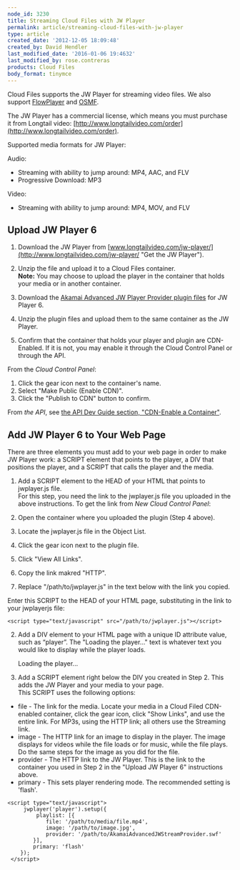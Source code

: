 ```yaml
---
node_id: 3230
title: Streaming Cloud Files with JW Player
permalink: article/streaming-cloud-files-with-jw-player
type: article
created_date: '2012-12-05 18:09:48'
created_by: David Hendler
last_modified_date: '2016-01-06 19:4632'
last_modified_by: rose.contreras
products: Cloud Files
body_format: tinymce
---
```


Cloud Files supports the JW Player for streaming video files. We also
support
[FlowPlayer](http://www.rackspace.com/knowledge_center/article/cloud-files-streaming-with-flowplayer-plugins)
and
[OSMF](http://www.rackspace.com/knowledge_center/article/cloud-files-streaming-with-osmf-plugins).

The JW Player has a commercial license, which means you must purchase it
from Longtail video:
[http://www.longtailvideo.com/order](http://www.longtailvideo.com/order).

Supported media formats for JW Player:

Audio:

-   Streaming with ability to jump around: MP4, AAC, and FLV
-   Progressive Download: MP3

Video:

-   Streaming with ability to jump around: MP4, MOV, and FLV

 

Upload JW Player 6
------------------

1. Download the JW Player from
[www.longtailvideo.com/jw-player/](http://www.longtailvideo.com/jw-player/ "Get the JW Player").

2. Unzip the file and upload it to a Cloud Files container.\
 **Note:** You may choose to upload the player in the container that
holds your media or in another container.

3. Download the [Akamai Advanced JW Player Provider plugin
files](http://mediapm.edgesuite.net/jw/) for JW Player 6.

4. Unzip the plugin files and upload them to the same container as the
JW Player.

5. Confirm that the container that holds your player and plugin are
CDN-Enabled. If it is not, you may enable it through the Cloud Control
Panel or through the API.

From the *Cloud Control Panel*:

1.  Click the gear icon next to the container's name.
2.  Select "Make Public (Enable CDN)".
3.  Click the "Publish to CDN" button to confirm.

From *the API*, see [the API Dev Guide section, "CDN-Enable a
Container"](http://docs.rackspace.com/files/api/v1/cf-devguide/content/PUT_enableDisableCDNcontainer_v1__account___container__CDN_Container_Services-d1e2632.html).

 

Add JW Player 6 to Your Web Page
--------------------------------

There are three elements you must add to your web page in order to make
JW Player work: a SCRIPT element that points to the player, a DIV that
positions the player, and a SCRIPT that calls the player and the media.

1. Add a SCRIPT element to the HEAD of your HTML that points to
jwplayer.js file.\
 For this step, you need the link to the jwplayer.js file you uploaded
in the above instructions. To get the link from *New Cloud Control
Panel*:

1.  Open the container where you uploaded the plugin (Step 4 above).
2.  Locate the jwplayer.js file in the Object List.
3.  Click the gear icon next to the plugin file.
4.  Click "View All Links".
5.  Copy the link makred "HTTP".
6.  Replace "/path/to/jwplayer.js" in the text below with the link you
    copied.

 Enter this SCRIPT to the HEAD of your HTML page, substituting in the
link to your jwplayerjs file:

~~~~ {.MsoNormal}
<script type="text/javascript" src="/path/to/jwplayer.js"></script>
~~~~

2. Add a DIV element to your HTML page with a unique ID attribute
value, such as &ldquo;player&rdquo;. The "Loading the player..." text is whatever
text you would like to display while the player loads.

    <div id="player">Loading the player...</div>

3. Add a SCRIPT element right below the DIV you created in Step 2. This
adds the JW Player and your media to your page.\
 This SCRIPT uses the following options:

-   file - The link for the media. Locate your media in a Cloud Filed
    CDN-enabled container, click the gear icon, click "Show Links", and
    use the entire link. For MP3s, using the HTTP link; all others use
    the Streaming link.
-   image - The HTTP link for an image to display in the player. The
    image displays for videos while the file loads or for music, while
    the file plays. Do the same steps for the image as you did for the
    file.
-   provider - The HTTP link to the JW Player. This is the link to the
    container you used in Step 2 in the "Upload JW Player 6"
    instructions above.
-   primary - This sets player rendering mode. The recommended setting
    is 'flash'.

<!-- -->

    <script type="text/javascript">
         jwplayer('player').setup({
             playlist: [{
                file: '/path/to/media/file.mp4',
                image: '/path/to/image.jpg',
                provider: '/path/to/AkamaiAdvancedJWStreamProvider.swf'
            }],
            primary: 'flash'
        });
     </script>

 

